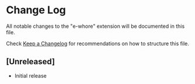 # Change Log

All notable changes to the "e-whore" extension will be documented in this file.

Check [Keep a Changelog](http://keepachangelog.com/) for recommendations on how to structure this file.

## [Unreleased]

-   Initial release
